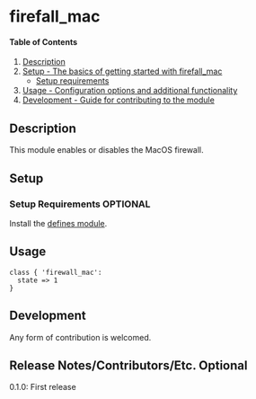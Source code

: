 # firefall_mac

#### Table of Contents

1. [Description](#description)
1. [Setup - The basics of getting started with firefall_mac](#setup)
    * [Setup requirements](#setup-requirements)
1. [Usage - Configuration options and additional functionality](#usage)
1. [Development - Guide for contributing to the module](#development)

## Description

This module enables or disables the MacOS firewall.

## Setup

### Setup Requirements **OPTIONAL**

Install the [defines module](https://github.com/mevalke/puppet-defines.git).

## Usage

```
class { 'firewall_mac':
  state => 1
}
```

## Development

Any form of contribution is welcomed.

## Release Notes/Contributors/Etc. **Optional**

0.1.0: First release
